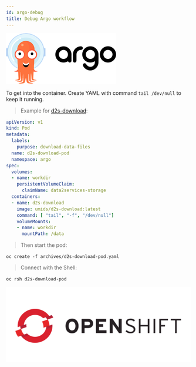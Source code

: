 ```yaml
---
id: argo-debug
title: Debug Argo workflow
---
```


![Argo project](/img/argo-logo.png)

To get into the container. Create YAML with command `tail /dev/null` to keep it running.

> Example for [d2s-download](https://github.com/MaastrichtU-IDS/d2s-download):

```yaml
apiVersion: v1
kind: Pod
metadata:
  labels:
    purpose: download-data-files
  name: d2s-download-pod
  namespace: argo
spec:
  volumes:
  - name: workdir
    persistentVolumeClaim:
      claimName: data2services-storage
  containers:
  - name: d2s-download
    image: umids/d2s-download:latest
    command: [ "tail", "-f", "/dev/null"]
    volumeMounts:
    - name: workdir
      mountPath: /data
```

> Then start the pod:

```shell
oc create -f archives/d2s-download-pod.yaml
```

> Connect with the Shell:

```shell
oc rsh d2s-download-pod
```

![OpenShift](/img/openshift-logo.png)